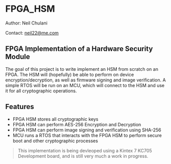 # FPGA_HSM
Author: Neil Chulani

Contact: neil22@me.com
## FPGA Implementation of a Hardware Security Module

The goal of this project is to write implement an HSM from scratch on an FPGA. The HSM will (hopefully) be able to perform on device encryption/decryption, as well as firmware signing and image verification. A simple RTOS will be run on an MCU, which will connect to the HSM and use it for all cryptographic operations.

## Features

- FPGA HSM stores all cryptographic keys
- FPGA HSM can perform AES-256 Encryption and Decryption
- FPGA HSM can perform image signing and verification using SHA-256
- MCU runs a RTOS that interacts with the FPGA HSM to perform secure boot and other cryptographic processes

> This implementation is being devleoped using a Kintex 7 KC705 Development board, and is still very much a work in progress.
